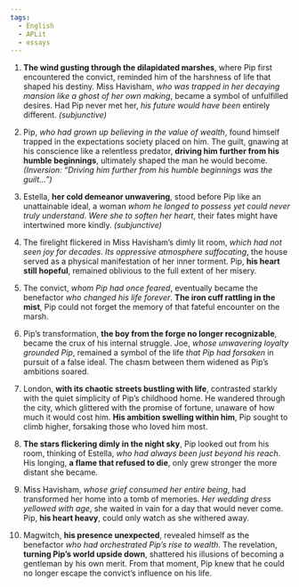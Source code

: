 ```yaml
---
tags:
  - English
  - APLit
  - essays
---
```



1. **The wind gusting through the dilapidated marshes**, where Pip first encountered the convict, reminded him of the harshness of life that shaped his destiny. Miss Havisham, _who was trapped in her decaying mansion like a ghost of her own making_, became a symbol of unfulfilled desires. Had Pip never met her, _his future would have been_ entirely different. _(subjunctive)_

2. Pip, _who had grown up believing in the value of wealth_, found himself trapped in the expectations society placed on him. The guilt, gnawing at his conscience like a relentless predator, **driving him further from his humble beginnings**, ultimately shaped the man he would become. _(Inversion: “Driving him further from his humble beginnings was the guilt…”)_

3. Estella, **her cold demeanor unwavering**, stood before Pip like an unattainable ideal, a woman _whom he longed to possess yet could never truly understand_. _Were she to soften her heart_, their fates might have intertwined more kindly. _(subjunctive)_

4. The firelight flickered in Miss Havisham’s dimly lit room, _which had not seen joy for decades_. _Its oppressive atmosphere suffocating_, the house served as a physical manifestation of her inner torment. Pip, **his heart still hopeful**, remained oblivious to the full extent of her misery.

5. The convict, _whom Pip had once feared_, eventually became the benefactor _who changed his life forever_. **The iron cuff rattling in the mist**, Pip could not forget the memory of that fateful encounter on the marsh.

6. Pip’s transformation, **the boy from the forge no longer recognizable**, became the crux of his internal struggle. Joe, _whose unwavering loyalty grounded Pip_, remained a symbol of the life _that Pip had forsaken_ in pursuit of a false ideal. The chasm between them widened as Pip’s ambitions soared.

7. London, **with its chaotic streets bustling with life**, contrasted starkly with the quiet simplicity of Pip’s childhood home. He wandered through the city, which glittered with the promise of fortune, unaware of how much it would cost him. **His ambition swelling within him**, Pip sought to climb higher, forsaking those who loved him most.

8. **The stars flickering dimly in the night sky**, Pip looked out from his room, thinking of Estella, _who had always been just beyond his reach_. His longing, **a flame that refused to die**, only grew stronger the more distant she became.

9. Miss Havisham, _whose grief consumed her entire being_, had transformed her home into a tomb of memories. _Her wedding dress yellowed with age_, she waited in vain for a day that would never come. Pip, **his heart heavy**, could only watch as she withered away.

10. Magwitch, **his presence unexpected**, revealed himself as the benefactor _who had orchestrated Pip’s rise to wealth_. The revelation, **turning Pip’s world upside down**, shattered his illusions of becoming a gentleman by his own merit. From that moment, Pip knew that he could no longer escape the convict’s influence on his life.